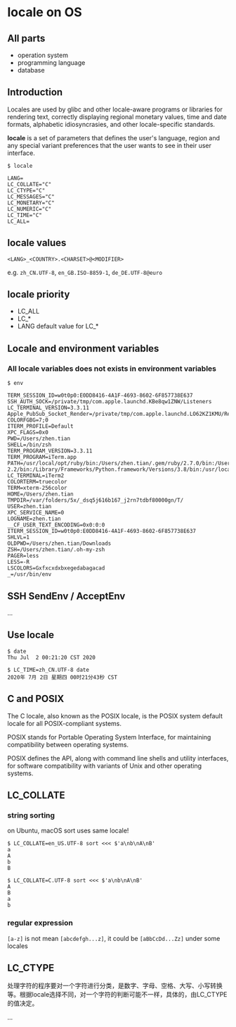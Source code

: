 # locale on OS

## All parts

* operation system
* programming language
* database

## Introduction

Locales are used by glibc and other locale-aware programs or libraries for rendering text, correctly displaying regional monetary values, time and date formats, alphabetic idiosyncrasies, and other locale-specific standards.

**locale** is a set of parameters that defines the user's language, region and any special variant preferences that the user wants to see in their user interface.

```console
$ locale

LANG=
LC_COLLATE="C"
LC_CTYPE="C"
LC_MESSAGES="C"
LC_MONETARY="C"
LC_NUMERIC="C"
LC_TIME="C"
LC_ALL=
```

## locale values

`<LANG>_<COUNTRY>.<CHARSET>@<MODIFIER>`

e.g. `zh_CN.UTF-8`, `en_GB.ISO-8859-1`, `de_DE.UTF-8@euro`

## locale priority

* LC_ALL
* LC_*
* LANG default value for LC_*

## Locale and environment variables

### All locale variables does not exists in environment variables

```console
$ env

TERM_SESSION_ID=w0t0p0:E0DD8416-4A1F-4693-8602-6F857738E637
SSH_AUTH_SOCK=/private/tmp/com.apple.launchd.KBe8qw1ZNW/Listeners
LC_TERMINAL_VERSION=3.3.11
Apple_PubSub_Socket_Render=/private/tmp/com.apple.launchd.LO62KZ1KMU/Render
COLORFGBG=7;0
ITERM_PROFILE=Default
XPC_FLAGS=0x0
PWD=/Users/zhen.tian
SHELL=/bin/zsh
TERM_PROGRAM_VERSION=3.3.11
TERM_PROGRAM=iTerm.app
PATH=/usr/local/opt/ruby/bin:/Users/zhen.tian/.gem/ruby/2.7.0/bin:/Users/zhen.tian/.cargo/bin:/usr/local/go/bin:/usr/local/sbin:/usr/local/gnupg-2.2/bin:/Library/Frameworks/Python.framework/Versions/3.8/bin:/usr/local/bin:/usr/bin:/bin:/usr/sbin:/sbin
LC_TERMINAL=iTerm2
COLORTERM=truecolor
TERM=xterm-256color
HOME=/Users/zhen.tian
TMPDIR=/var/folders/5x/_dsq5j616b167_j2rn7tdbf80000gn/T/
USER=zhen.tian
XPC_SERVICE_NAME=0
LOGNAME=zhen.tian
__CF_USER_TEXT_ENCODING=0x0:0:0
ITERM_SESSION_ID=w0t0p0:E0DD8416-4A1F-4693-8602-6F857738E637
SHLVL=1
OLDPWD=/Users/zhen.tian/Downloads
ZSH=/Users/zhen.tian/.oh-my-zsh
PAGER=less
LESS=-R
LSCOLORS=Gxfxcxdxbxegedabagacad
_=/usr/bin/env
```

## SSH SendEnv / AcceptEnv

...

## Use locale

```console
$ date
Thu Jul  2 00:21:20 CST 2020

$ LC_TIME=zh_CN.UTF-8 date
2020年 7月 2日 星期四 00时21分43秒 CST
```

## C and POSIX

The C locale, also known as the POSIX locale, is the POSIX system default locale for all POSIX-compliant systems.

POSIX stands for Portable Operating System Interface, for maintaining compatibility between operating systems.

POSIX defines the API, along with command line shells and utility interfaces, for software compatibility with variants of Unix and other operating systems.

## LC_COLLATE

### string sorting

on Ubuntu, macOS sort uses same locale!

```console
$ LC_COLLATE=en_US.UTF-8 sort <<< $'a\nb\nA\nB'
a
A
b
B

$ LC_COLLATE=C.UTF-8 sort <<< $'a\nb\nA\nB'
A
B
a
b
```

### regular expression

`[a-z]` is not mean `[abcdefgh...z]`, it could be `[aBbCcDd...Zz]` under some locales

## LC_CTYPE

处理字符的程序要对一个字符进行分类，是数字、字母、空格、大写、小写转换等。根据locale选择不同，对一个字符的判断可能不一样，具体的，由LC_CTYPE的值决定。

...
